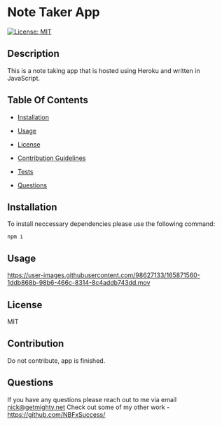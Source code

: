 # Note Taker App

[![License: MIT](https://img.shields.io/badge/License-MIT-yellow.svg)](https://opensource.org/licenses/MIT)


## Description
    
This is a note taking app that is hosted using Heroku and written in JavaScript.
    
## Table Of Contents

* [Installation](#installation)

* [Usage](#usage)

* [License](#license)

* [Contribution Guidelines](#contribution)

* [Tests](#tests)

* [Questions](#questions)


## Installation
To install neccessary dependencies please use the following command:

```
npm i
```


## Usage
https://user-images.githubusercontent.com/98627133/165871560-1ddb868b-98b6-466c-8314-8c4addb743dd.mov




## License
MIT

## Contribution
Do not contribute, app is finished.
## Questions
If you have any questions please reach out to me via email nick@getmighty.net 
Check out some of my other work - https://github.com/NBFxSuccess/

